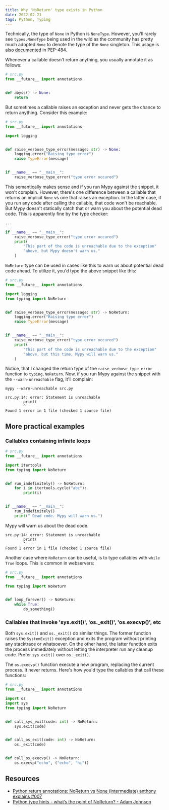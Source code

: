 ```yaml
---
title: Why 'NoReturn' type exists in Python
date: 2022-02-21
tags: Python, Typing
---
```


Technically, the type of `None` in Python is `NoneType`. However, you'll rarely see `types.NoneType` being used in the wild as the community has pretty much adopted `None` to denote the type of the `None` singleton. This usage is also [documented](https://www.python.org/dev/peps/pep-0484/#using-none) in PEP-484.

Whenever a callable doesn't return anything, you usually annotate it as follows:


```python
# src.py
from __future__ import annotations


def abyss() -> None:
    return
```

But sometimes a callable raises an exception and never gets the chance to return anything. Consider this example:

```python
# src.py
from __future__ import annotations

import logging


def raise_verbose_type_error(message: str) -> None:
    logging.error("Raising type error")
    raise TypeError(message)


if __name__ == "__main__":
    raise_verbose_type_error("type error occured")
```

This semantically makes sense and if you run Mypy against the snippet, it won't complain. However, there's one difference between a callable that returns an implicit `None` vs one that raises an exception. In the latter case, if you run any code after calling the callable, that code won't be reachable. But Mypy doesn't statically catch that or warn you about the potential dead code. This is apparently fine by the type checker:

```python
...

if __name__ == "__main__":
    raise_verbose_type_error("type error occured")
    print(
        "This part of the code is unreachable due to the exception"
        "above, but Mypy doesn't warn us."
    )
```


`NoReturn` type can be used in cases like this to warn us about potential dead code ahead. To utilize it, you'd type the above snippet like this:

```python
# src.py
from __future__ import annotations

import logging
from typing import NoReturn


def raise_verbose_type_error(message: str) -> NoReturn:
    logging.error("Raising type error")
    raise TypeError(message)


if __name__ == "__main__":
    raise_verbose_type_error("type error occured")
    print(
        "This part of the code is unreachable due to the exception"
        "above, but this time, Mypy will warn us."
    )
```

Notice, that I changed the return type of the `raise_verbose_type_error` function to `typing.NoReturn`. Now, if you run Mypy against the snippet with the `--warn-unreachable` flag, it'll complain:

```
mypy --warn-unreachable src.py
```

```
src.py:14: error: Statement is unreachable
        print(
        ^
Found 1 error in 1 file (checked 1 source file)
```

## More practical examples

### Callables containing infinite loops

```python
# src.py
from __future__ import annotations

import itertools
from typing import NoReturn


def run_indefinitely() -> NoReturn:
    for i in itertools.cycle("abc"):
        print(i)


if __name__ == "__main__":
    run_indefinitely()
    print(" Dead code. Mypy will warn us.")
```

Mypy will warn us about the dead code.

```
src.py:14: error: Statement is unreachable
        print(
        ^
Found 1 error in 1 file (checked 1 source file)
```

Another case where `NoReturn` can be useful, is to type callables with `while True` loops. This is common in webservers:

```python
# src.py
from __future__ import annotations

from typing import NoReturn


def loop_forever() -> NoReturn:
    while True:
        do_something()
```


### Callables that invoke 'sys.exit()', 'os._exit()', 'os.execvp()', etc

Both `sys.exit()` and `os._exit()` do similar things. The former function raises the `SystemExit()` exception and exits the program without printing any stacktrace or whatsoever. On the other hand, the latter function exits the process immediately without letting the interpreter run any cleanup code. Prefer `sys.exit()` over `os._exit()`.

The `os.execvp()` function execute a new program, replacing the current process. It never returns. Here's how you'd type the callables that call these functions:


```python
# src.py
from __future__ import annotations

import os
import sys
from typing import NoReturn


def call_sys_exit(code: int) -> NoReturn:
    sys.exit(code)


def call_os_exit(code: int) -> NoReturn:
    os._exit(code)


def call_os_execvp() -> NoReturn:
    os.execvp("echo", ("echo", "hi"))
```


## Resources

* [Python return annotations: NoReturn vs None (intermediate) anthony explains #007](https://www.youtube.com/watch?v=-zH0qqDtd4w)
* [Python type hints - what’s the point of NoReturn? - Adam Johnson](https://adamj.eu/tech/2021/05/20/python-type-hints-whats-the-point-of-noreturn/)
